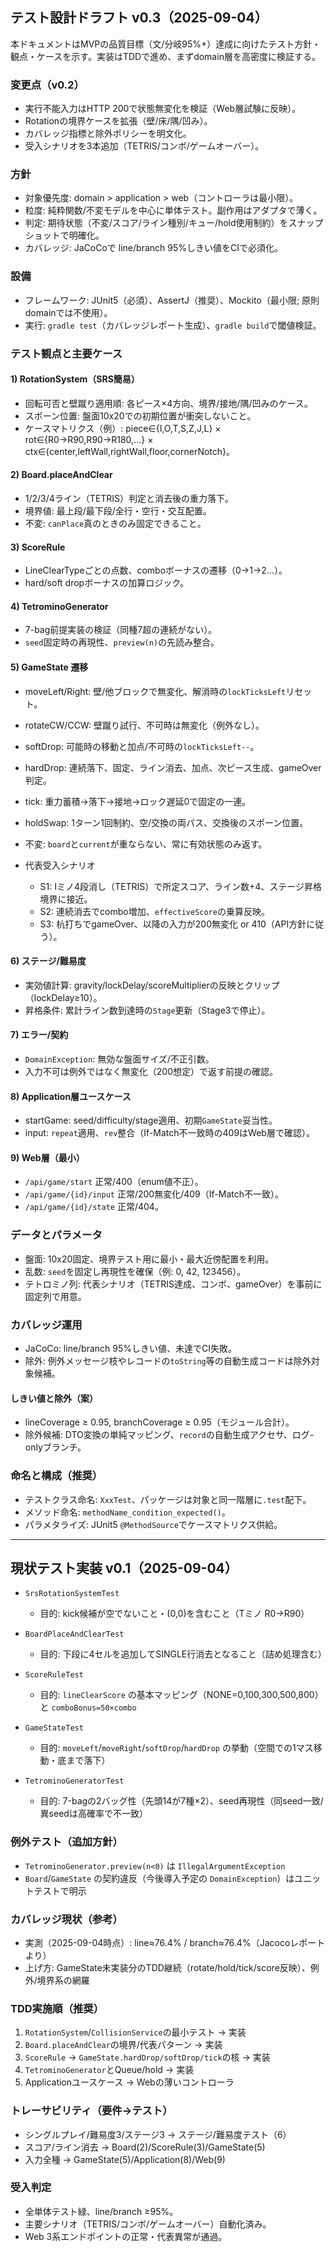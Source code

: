 ## テスト設計ドラフト v0.3（2025-09-04）

本ドキュメントはMVPの品質目標（文/分岐95%+）達成に向けたテスト方針・観点・ケースを示す。実装はTDDで進め、まずdomain層を高密度に検証する。

### 変更点（v0.2）
- 実行不能入力はHTTP 200で状態無変化を検証（Web層試験に反映）。
- Rotationの境界ケースを拡張（壁/床/隅/凹み）。
- カバレッジ指標と除外ポリシーを明文化。
- 受入シナリオを3本追加（TETRIS/コンボ/ゲームオーバー）。

### 方針
- 対象優先度: domain > application > web（コントローラは最小限）。
- 粒度: 純粋関数/不変モデルを中心に単体テスト。副作用はアダプタで薄く。
- 判定: 期待状態（不変/スコア/ライン種別/キュー/hold使用制約）をスナップショットで明確化。
- カバレッジ: JaCoCoで line/branch 95%しきい値をCIで必須化。

### 設備
- フレームワーク: JUnit5（必須）、AssertJ（推奨）、Mockito（最小限; 原則domainでは不使用）。
- 実行: `gradle test`（カバレッジレポート生成）、`gradle build`で閾値検証。

### テスト観点と主要ケース

#### 1) RotationSystem（SRS簡易）
- 回転可否と壁蹴り適用順: 各ピース×4方向、境界/接地/隅/凹みのケース。
- スポーン位置: 盤面10x20での初期位置が衝突しないこと。
- ケースマトリクス（例）: piece∈{I,O,T,S,Z,J,L} × rot∈{R0→R90,R90→R180,…} × ctx∈{center,leftWall,rightWall,floor,cornerNotch}。

#### 2) Board.placeAndClear
- 1/2/3/4ライン（TETRIS）判定と消去後の重力落下。
- 境界値: 最上段/最下段/全行・空行・交互配置。
- 不変: `canPlace`真のときのみ固定できること。

#### 3) ScoreRule
- LineClearTypeごとの点数、comboボーナスの遷移（0→1→2…）。
- hard/soft dropボーナスの加算ロジック。

#### 4) TetrominoGenerator
- 7-bag前提実装の検証（同種7超の連続がない）。
- `seed`固定時の再現性、`preview(n)`の先読み整合。

#### 5) GameState 遷移
- moveLeft/Right: 壁/他ブロックで無変化、解消時の`lockTicksLeft`リセット。
- rotateCW/CCW: 壁蹴り試行、不可時は無変化（例外なし）。
- softDrop: 可能時の移動と加点/不可時の`lockTicksLeft--`。
- hardDrop: 連続落下、固定、ライン消去、加点、次ピース生成、gameOver判定。
- tick: 重力蓄積→落下→接地→ロック遅延0で固定の一連。
- holdSwap: 1ターン1回制約、空/交換の両パス、交換後のスポーン位置。
- 不変: `board`と`current`が重ならない、常に有効状態のみ返す。

- 代表受入シナリオ
  - S1: Iミノ4段消し（TETRIS）で所定スコア、ライン数+4、ステージ昇格境界に接近。
  - S2: 連続消去でcombo増加、`effectiveScore`の乗算反映。
  - S3: 杭打ちでgameOver、以降の入力が200無変化 or 410（API方針に従う）。

#### 6) ステージ/難易度
- 実効値計算: gravity/lockDelay/scoreMultiplierの反映とクリップ（lockDelay≥10）。
- 昇格条件: 累計ライン数到達時の`Stage`更新（Stage3で停止）。

#### 7) エラー/契約
- `DomainException`: 無効な盤面サイズ/不正引数。
- 入力不可は例外ではなく無変化（200想定）で返す前提の確認。

#### 8) Application層ユースケース
- startGame: seed/difficulty/stage適用、初期`GameState`妥当性。
- input: `repeat`適用、`rev`整合（If-Match不一致時の409はWeb層で確認）。

#### 9) Web層（最小）
- `/api/game/start` 正常/400（enum値不正）。
- `/api/game/{id}/input` 正常/200無変化/409（If-Match不一致）。
- `/api/game/{id}/state` 正常/404。

### データとパラメータ
- 盤面: 10x20固定、境界テスト用に最小・最大近傍配置を利用。
- 乱数: `seed`を固定し再現性を確保（例: 0, 42, 123456）。
- テトロミノ列: 代表シナリオ（TETRIS達成、コンボ、gameOver）を事前に固定列で用意。

### カバレッジ運用
- JaCoCo: line/branch 95%しきい値、未達でCI失敗。
- 除外: 例外メッセージ枝やレコードの`toString`等の自動生成コードは除外対象候補。

#### しきい値と除外（案）
- lineCoverage ≥ 0.95, branchCoverage ≥ 0.95（モジュール合計）。
- 除外候補: DTO変換の単純マッピング、`record`の自動生成アクセサ、ログ-onlyブランチ。

### 命名と構成（推奨）
- テストクラス命名: `XxxTest`、パッケージは対象と同一階層に`.test`配下。
- メソッド命名: `methodName_condition_expected()`。
- パラメタライズ: JUnit5 `@MethodSource`でケースマトリクス供給。

---

## 現状テスト実装 v0.1（2025-09-04）

- `SrsRotationSystemTest`
  - 目的: kick候補が空でないこと・(0,0)を含むこと（Tミノ R0→R90）

- `BoardPlaceAndClearTest`
  - 目的: 下段に4セルを追加してSINGLE行消去となること（詰め処理含む）

- `ScoreRuleTest`
  - 目的: `lineClearScore` の基本マッピング（NONE=0,100,300,500,800）と `comboBonus=50×combo`

- `GameStateTest`
  - 目的: `moveLeft`/`moveRight`/`softDrop`/`hardDrop` の挙動（空間での1マス移動・底まで落下）

- `TetrominoGeneratorTest`
  - 目的: 7-bagの2バッグ性（先頭14が7種×2）、seed再現性（同seed一致/異seedは高確率で不一致）

### 例外テスト（追加方針）
- `TetrominoGenerator.preview(n<0)` は `IllegalArgumentException`
- `Board`/`GameState` の契約違反（今後導入予定の `DomainException`）はユニットテストで明示

### カバレッジ現状（参考）
- 実測（2025-09-04時点）: line≈76.4% / branch≈76.4%（Jacocoレポートより）
- 上げ方: GameState未実装分のTDD継続（rotate/hold/tick/score反映）、例外/境界系の網羅


### TDD実施順（推奨）
1. `RotationSystem`/`CollisionService`の最小テスト → 実装
2. `Board.placeAndClear`の境界/代表パターン → 実装
3. `ScoreRule` → `GameState.hardDrop/softDrop/tick`の核 → 実装
4. `TetrominoGenerator`とQueue/hold → 実装
5. Applicationユースケース → Webの薄いコントローラ

### トレーサビリティ（要件→テスト）
- シングルプレイ/難易度3/ステージ3 → ステージ/難易度テスト（6）
- スコア/ライン消去 → Board(2)/ScoreRule(3)/GameState(5)
- 入力全種 → GameState(5)/Application(8)/Web(9)

### 受入判定
- 全単体テスト緑、line/branch ≥95%。
- 主要シナリオ（TETRIS/コンボ/ゲームオーバー）自動化済み。
- Web 3系エンドポイントの正常・代表異常が通過。
